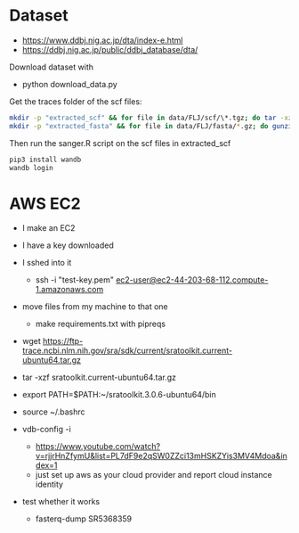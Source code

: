 # Dataset

- https://www.ddbj.nig.ac.jp/dta/index-e.html
- https://ddbj.nig.ac.jp/public/ddbj_database/dta/

Download dataset with

- python download_data.py

Get the traces folder of the scf files:

```bash
mkdir -p "extracted_scf" && for file in data/FLJ/scf/\*.tgz; do tar -xzvf "$file" -C "extracted_scf"; done
mkdir -p "extracted_fasta" && for file in data/FLJ/fasta/*.gz; do gunzip -c "$file" > "extracted_fasta/$(basename "$file" .gz)"; done
```

Then run the sanger.R script on the scf files in extracted_scf

```bash
pip3 install wandb
wandb login
```

# AWS EC2

- I make an EC2
- I have a key downloaded
- I sshed into it
  - ssh -i "test-key.pem" ec2-user@ec2-44-203-68-112.compute-1.amazonaws.com
- move files from my machine to that one

  - make requirements.txt with pipreqs

- wget https://ftp-trace.ncbi.nlm.nih.gov/sra/sdk/current/sratoolkit.current-ubuntu64.tar.gz
- tar -xzf sratoolkit.current-ubuntu64.tar.gz
- export PATH=$PATH:~/sratoolkit.3.0.6-ubuntu64/bin
- source ~/.bashrc
- vdb-config -i
  - https://www.youtube.com/watch?v=rjjrHnZfymU&list=PL7dF9e2qSW0ZZci13mHSKZYis3MV4Mdoa&index=1
  - just set up aws as your cloud provider and report cloud instance identity
- test whether it works
  - fasterq-dump SR5368359
